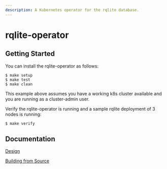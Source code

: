 ```yaml
---
description: A Kubernetes operator for the rqlite database.
---
```


# rqlite-operator

## Getting Started

You can install the rqlite-operator as follows:

```
$ make setup
$ make test
$ make clean
```

 This example above assumes you have a working k8s cluster available and you are running as a cluster-admin user.

Verify the rqlite-operator is running and a sample rqlite deployment of 3 nodes is running:

```text
$ make verify
```

## Documentation
[Design](https://jmccormick2001.github.io/rqlite-operator/docs/design)

[Building from Source](https://jmccormick2001.github.io/rqlite-operator/docs/building-from-source)
